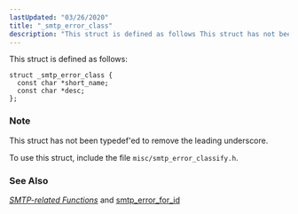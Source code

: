 ```yaml
---
lastUpdated: "03/26/2020"
title: "_smtp_error_class"
description: "This struct is defined as follows This struct has not been typedef ed to remove the leading underscore To use this struct include the file misc smtp error classify h Chapter 47 SMTP related Functions and smtp error for id..."
---
```


This struct is defined as follows:

```
struct _smtp_error_class {
  const char *short_name;
  const char *desc;
};
```

### Note

This struct has not been typedef'ed to remove the leading underscore.

To use this struct, include the file `misc/smtp_error_classify.h`.

### <a name="idp33219280"></a> See Also

[*SMTP-related Functions*](/momentum/3/3-api/smtp) and [smtp_error_for_id](/momentum/3/3-api/apis-smtp-error-for-id)